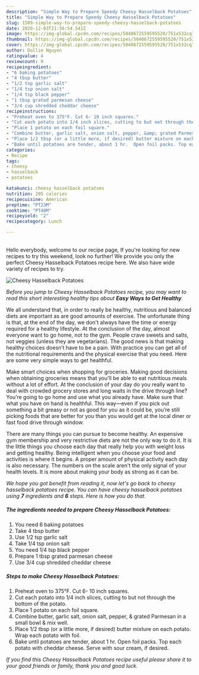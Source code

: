 ```yaml
---
description: "Simple Way to Prepare Speedy Cheesy Hasselback Potatoes"
title: "Simple Way to Prepare Speedy Cheesy Hasselback Potatoes"
slug: 1509-simple-way-to-prepare-speedy-cheesy-hasselback-potatoes
date: 2020-12-03T21:56:54.541Z
image: https://img-global.cpcdn.com/recipes/5040672559595520/751x532cq70/cheesy-hasselback-potatoes-recipe-main-photo.jpg
thumbnail: https://img-global.cpcdn.com/recipes/5040672559595520/751x532cq70/cheesy-hasselback-potatoes-recipe-main-photo.jpg
cover: https://img-global.cpcdn.com/recipes/5040672559595520/751x532cq70/cheesy-hasselback-potatoes-recipe-main-photo.jpg
author: Dollie Nguyen
ratingvalue: 4
reviewcount: 9
recipeingredient:
- "6 baking potatoes"
- "4 tbsp butter"
- "1/2 tsp garlic salt"
- "1/4 tsp onion salt"
- "1/4 tsp black pepper"
- "1 tbsp grated parmesan cheese"
- "3/4 cup shredded cheddar cheese"
recipeinstructions:
- "Preheat oven to 375°F. Cut 6- 10 inch squares."
- "Cut each potato into 1/4 inch slices, cutting to but not through the bottom of the potato."
- "Place 1 potato on each foil square."
- "Combine butter, garlic salt, onion salt, pepper, &amp; grated Parmesan in a small bowl &amp; mix well."
- "Place 1/2 tbsp (or a little more, if desired) butter mixture on each potato.  Wrap each potato with foil."
- "Bake until potatoes are tender, about 1 hr.  Open foil packs. Top each potato with cheddar cheese.  Serve with sour cream, if desired."
categories:
- Recipe
tags:
- cheesy
- hasselback
- potatoes

katakunci: cheesy hasselback potatoes 
nutrition: 205 calories
recipecuisine: American
preptime: "PT23M"
cooktime: "PT48M"
recipeyield: "2"
recipecategory: Lunch

---
```

<br>
Hello everybody, welcome to our recipe page, If you're looking for new recipes to try this weekend, look no further! We provide you only the perfect Cheesy Hasselback Potatoes recipe here. We also have wide variety of recipes to try.
<br>


![Cheesy Hasselback Potatoes](https://img-global.cpcdn.com/recipes/5040672559595520/751x532cq70/cheesy-hasselback-potatoes-recipe-main-photo.jpg)

<i>Before you jump to Cheesy Hasselback Potatoes recipe, you may want to read this short interesting healthy tips about <strong>Easy Ways to Get Healthy</strong>.</i>

We all understand that, in order to really be healthy, nutritious and balanced diets are important as are good amounts of exercise. The unfortunate thing is that, at the end of the day, we don't always have the time or energy required for a healthy lifestyle. At the conclusion of the day, almost everyone want to go home, not to the gym. People crave sweets and salts, not veggies (unless they are vegetarians). The good news is that making healthy choices doesn’t have to be a pain. With practice you can get all of the nutritional requirements and the physical exercise that you need. Here are some very simple ways to get healthful.

Make smart choices when shopping for groceries. Making good decisions when obtaining groceries means that you'll be able to eat nutritious meals without a lot of effort. At the conclusion of your day do you really want to deal with crowded grocery stores and long waits in the drive through line? You’re going to go home and use what you already have. Make sure that what you have on hand is healthful. This way—even if you pick out something a bit greasy or not as good for you as it could be, you’re still picking foods that are better for you than you would get at the local diner or fast food drive through window.

There are many things you can pursue to become healthy. An expensive gym membership and very restrictive diets are not the only way to do it. It is the little things you choose each day that really help you with weight loss and getting healthy. Being intelligent when you choose your food and activities is where it begins. A proper amount of physical activity each day is also necessary. The numbers on the scale aren't the only signal of your health levels. It is more about making your body as strong as it can be. 


<i>We hope you got benefit from reading it, now let's go back to cheesy hasselback potatoes recipe. You can have cheesy hasselback potatoes using <strong>7</strong> ingredients and <strong>6</strong> steps. Here is how you do that.
</i>

##### The ingredients needed to prepare Cheesy Hasselback Potatoes:

1. You need 6 baking potatoes
1. Take 4 tbsp butter
1. Use 1/2 tsp garlic salt
1. Take 1/4 tsp onion salt
1. You need 1/4 tsp black pepper
1. Prepare 1 tbsp grated parmesan cheese
1. Use 3/4 cup shredded cheddar cheese


##### Steps to make Cheesy Hasselback Potatoes:

1. Preheat oven to 375°F. Cut 6- 10 inch squares.
1. Cut each potato into 1/4 inch slices, cutting to but not through the bottom of the potato.
1. Place 1 potato on each foil square.
1. Combine butter, garlic salt, onion salt, pepper, &amp; grated Parmesan in a small bowl &amp; mix well.
1. Place 1/2 tbsp (or a little more, if desired) butter mixture on each potato.  Wrap each potato with foil.
1. Bake until potatoes are tender, about 1 hr.  Open foil packs. Top each potato with cheddar cheese.  Serve with sour cream, if desired.


<i>If you find this Cheesy Hasselback Potatoes recipe useful please share it to your good friends or family, thank you and good luck.</i>

